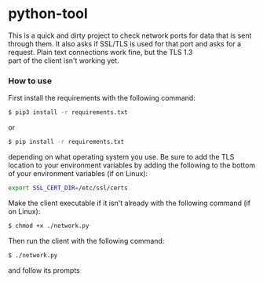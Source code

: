 # python-tool


This is a quick and dirty project to check network 
ports for data that is sent through them. It also asks 
if SSL/TLS is used for that port and asks for a request.
 Plain text connections work fine, but the TLS 1.3  
part of the client isn't working yet.

### How to use

First install the requirements with the following 
command:

```bash
$ pip3 install -r requirements.txt
```

or

```bash
$ pip install -r requirements.txt
```

depending on what operating system you use.
Be sure to add the TLS location to your environment
variables by adding the following to the bottom of 
your environment variables (if on Linux): 

```bash
export SSL_CERT_DIR=/etc/ssl/certs
```
Make the client executable if it isn't already with 
the following command (if on Linux):

```bash
$ chmod +x ./network.py
```

Then run the client with the following command:

```bash
$ ./network.py
```

and follow its prompts
